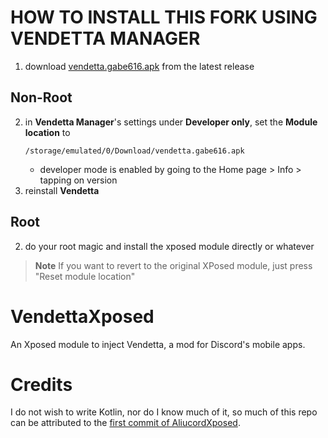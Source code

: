 # HOW TO INSTALL THIS FORK USING VENDETTA MANAGER

1. download [vendetta.gabe616.apk](https://github.com/Gabe616/VendettaMod-VendettaXposed/releases/download/8/vendetta.gabe616.apk) from the latest release

## Non-Root

2. in **Vendetta Manager**'s settings under **Developer only**, set the **Module location** to
   ```
   /storage/emulated/0/Download/vendetta.gabe616.apk
   ```
   - developer mode is enabled by going to the Home page > Info > tapping on version
3. reinstall **Vendetta**

## Root

2. do your root magic and install the xposed module directly or whatever

> **Note**
> If you want to revert to the original XPosed module, just press "Reset module location"

# VendettaXposed

An Xposed module to inject Vendetta, a mod for Discord's mobile apps.

# Credits

I do not wish to write Kotlin, nor do I know much of it, so much of this repo can be attributed to the [first commit of AliucordXposed](https://github.com/Aliucord/AliucordXposed/commit/79ad1e224d598643057cd057c83fab851e89ac82).
